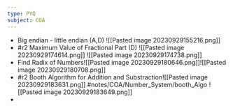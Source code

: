 ```yaml
---
type: PYQ
subject: COA
---
```


- Big endian - little endian (A,D) 
  ![[Pasted image 20230929155216.png]]
- #r2 Maximum Value of Fractional Part (D) 
  ![[Pasted image 20230929174614.png]]
	![[Pasted image 20230929174738.png]]
- Find Radix of Numbers![[Pasted image 20230929180646.png]]![[Pasted image 20230929180708.png]]
- #r2 Booth Algorithm for Addition and Substraction![[Pasted image 20230929183631.png]] #notes/COA/Number_System/booth_Algo ![[Pasted image 20230929183649.png]]
- 